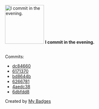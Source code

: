 <img src="https://my-badges.github.io/my-badges/evening-commits.png" alt="I commit in the evening." title="I commit in the evening." width="128">
<strong>I commit in the evening.</strong>
<br><br>

Commits:

- <a href="https://github.com/ccamel/playground-protoactor.go/commit/dc84660cf44323a54edf6566a8a2a0865ba0f36d">dc84660</a>
- <a href="https://github.com/ccamel/playground-protoactor.go/commit/61713709025d6954cf9cff5bb097c452e678ba6a">6171370</a>
- <a href="https://github.com/ccamel/playground-protoactor.go/commit/bd8644bf89357e829efcf38fc77462ddb028ea1d">bd8644b</a>
- <a href="https://github.com/ccamel/playground-protoactor.go/commit/62667813aecfdbda42c8fd96813500bacdb55e31">6266781</a>
- <a href="https://github.com/ccamel/playground-protoactor.go/commit/4aedc384aeac2854def67e4c0cd74dada2f6394b">4aedc38</a>
- <a href="https://github.com/ccamel/playground-protoactor.go/commit/6dbfdd8c598176940318db9712951607d9fa0670">6dbfdd8</a>


Created by <a href="https://github.com/my-badges/my-badges">My Badges</a>